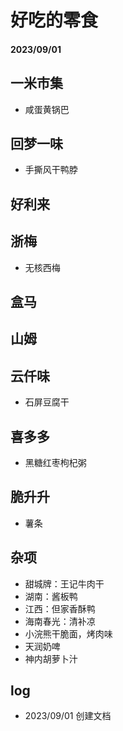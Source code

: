 # 好吃的零食

#### 2023/09/01

## 一米市集

- 咸蛋黄锅巴

## 回梦一味

- 手撕风干鸭脖

## 好利来

## 浙梅

- 无核西梅

## 盒马

## 山姆

## 云仟味

- 石屏豆腐干

## 喜多多

- 黑糖红枣枸杞粥

## 脆升升

- 薯条

## 杂项

- 甜城牌：王记牛肉干
- 湖南：酱板鸭
- 江西：但家香酥鸭
- 海南春光：清补凉
- 小浣熊干脆面，烤肉味
- 天润奶啤
- 神内胡萝卜汁

## log

- 2023/09/01 创建文档
